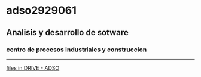 # adso2929061

## Analisis y desarrollo de sotware

### centro de procesos industriales y construccion
___

[files in DRIVE - ADSO](pttps://tinyurl.com4657t2vw)

